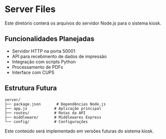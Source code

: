 # Server Files

Este diretório conterá os arquivos do servidor Node.js para o sistema kiosk.

## Funcionalidades Planejadas

- Servidor HTTP na porta 50001
- API para recebimento de dados de impressão
- Integração com scripts Python
- Processamento de PDFs
- Interface com CUPS

## Estrutura Futura

```
server/
├── package.json       # Dependências Node.js
├── app.js            # Aplicação principal
├── routes/           # Rotas da API
├── middleware/       # Middlewares Express
└── config/           # Configurações
```

Este conteúdo será implementado em versões futuras do sistema kiosk.
